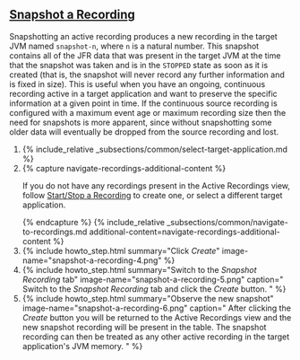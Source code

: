 ## [Snapshot a Recording](#snapshot-a-recording)
Snapshotting an active recording produces a new recording in the target JVM
named `snapshot-n`, where `n` is a natural number. This snapshot contains all of
the JFR data that was present in the target JVM at the time that the snapshot
was taken and is in the `STOPPED` state as soon as it is created (that is, the
snapshot will never record any further information and is fixed in size).
This is useful when you have an ongoing, continuous recording active in a
target application and want to preserve the specific information at a given
point in time. If the continuous source recording is configured with a maximum
event age or maximum recording size then the need for snapshots is more
apparent, since without snapshotting some older data will eventually be dropped
from the source recording and lost.

<ol>
  <li>
    {% include_relative _subsections/common/select-target-application.md %}
  </li>
  <li>
    {% capture navigate-recordings-additional-content %}
      <p>
        If you do not have any recordings present in the Active Recordings
        view, follow
        <a href="{{ site.url }}/getting-started#startstop-a-recording">Start/Stop a Recording</a>
        to create one, or select a different target application.
      </p>
    {% endcapture %}
    {% include_relative _subsections/common/navigate-to-recordings.md additional-content=navigate-recordings-additional-content %}
  </li>
  <li>
    {% include howto_step.html
      summary="Click <i>Create</i>"
      image-name="snapshot-a-recording-4.png"
    %}
  </li>
  <li>
    {% include howto_step.html
      summary="Switch to the <i>Snapshot Recording</i> tab"
      image-name="snapshot-a-recording-5.png"
      caption="
        Switch to the <i>Snapshot Recording</i> tab and click the <i>Create</i>
        button.
      "
    %}
  </li>
  <li>
    {% include howto_step.html
      summary="Observe the new snapshot"
      image-name="snapshot-a-recording-6.png"
      caption="
        After clicking the <i>Create</i> button you will be returned to the
        Active Recordings view and the new snapshot recording will be present
        in the table. The snapshot recording can then be treated as any other
        active recording in the target application's JVM memory.
      "
    %}
  </li>
</ol>
